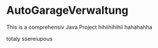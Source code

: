 # AutoGarageVerwaltung
This is a comprehensiv Java Project
hihiihihihii 
hahahahha
 
 totaly ssereiupous
